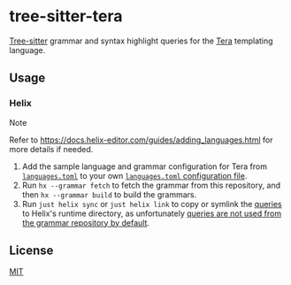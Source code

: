 # tree-sitter-tera

[Tree-sitter](https://tree-sitter.github.io/tree-sitter/) grammar and syntax highlight queries for the [Tera](https://keats.github.io/tera/) templating language.

## Usage

### Helix

> [!NOTE]
> Refer to https://docs.helix-editor.com/guides/adding_languages.html for more details if needed.

1. Add the sample language and grammar configuration for Tera from [`languages.toml`](./languages.toml) to your own [`languages.toml` configuration file](https://docs.helix-editor.com/configuration.html).
2. Run `hx --grammar fetch` to fetch the grammar from this repository, and then `hx --grammar build` to build the grammars.
3. Run `just helix sync` or `just helix link` to copy or symlink the [queries](./queries) to Helix's runtime directory, as unfortunately [queries are not used from the grammar repository by default](https://github.com/helix-editor/helix/discussions/11379#discussioncomment-10194806).

## License

[MIT](LICENSE)

